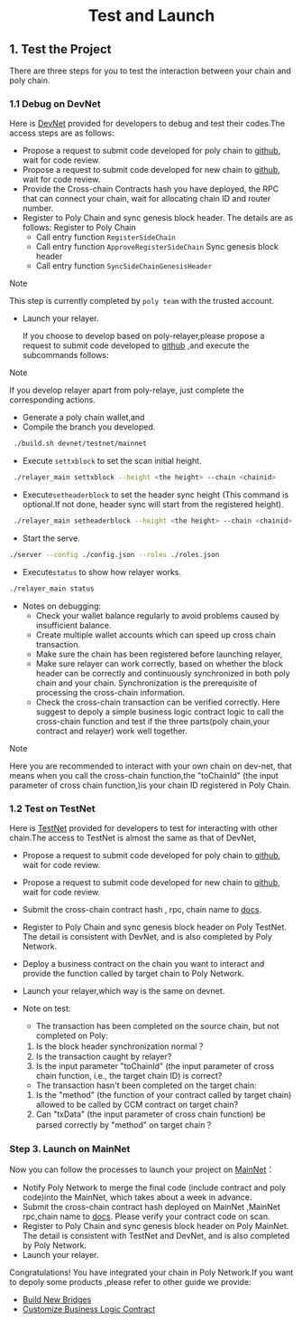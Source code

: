<h1 align="center">Test and Launch</h1>

## 1. Test the Project 
There are three steps for you to test the interaction between your chain and poly chain.

### 1.1 Debug on DevNet 	
Here is [DevNet](../../Core_Smart_Contract/Contract/DevNet.md) provided for developers to debug and test their codes.The access steps are as follows:

- Propose a request to submit code developed for poly chain to [github](https://github.com/polynetwork/poly.git ), wait for code review.
- Propose a request to submit code developed for new chain to [github](https://github.com/polynetwork/eth-contracts), wait for code review.
- Provide the Cross-chain Contracts hash you have deployed, the RPC that can connect your chain, wait for allocating chain ID and router number.
- Register to Poly Chain and sync genesis block header. The details are as follows:
  Register to Poly Chain
  - Call entry function `RegisterSideChain`
  - Call entry function `ApproveRegisterSideChain`
  Sync genesis block header
  - Call entry function `SyncSideChainGenesisHeader`

> [!Note]
> This step is currently completed by `poly team`  with the trusted account.

- Launch your relayer. 

  If you choose to develop based on poly-relayer,please propose a request to submit code developed  to [github](https://github.com/polynetwork/poly-relayer) ,and execute the subcommands follows:
> [!Note]
> If you develop relayer apart from poly-relaye, just complete the corresponding actions.
  - Generate a poly chain wallet,and 
  - Compile the branch you developed.
  ```bash
   ./build.sh devnet/testnet/mainnet
  ```
  - Execute `settxblock` to set the scan initial height.
  ```bash
   ./relayer_main settxblock --height <the height> --chain <chainid>
  ```
  - Execute`setheaderblock` to set the header sync height (This command is optional.If not done, header sync will start from the registered height).
  ```bash
   ./relayer_main setheaderblock --height <the height> --chain <chainid>
  ```
  - Start the serve.
  ```bash
  ./server --config ./config.json --roles ./roles.json
  ```
  - Execute`status` to show how relayer works.
  ```bash
  ./relayer_main status
  ```
- Notes on debugging:
  - Check your wallet balance regularly to avoid problems caused by insufficient balance.
  - Create multiple wallet accounts which can speed up cross chain transaction.
  - Make sure the chain has been registered before launching relayer,
  - Make sure relayer can work correctly, based on whether the block header can be correctly and continuously synchronized in both poly chain and your chain. Synchronization is the prerequisite of processing the cross-chain information.
  - Check the cross-chain transaction can be verified correctly. Here suggest  to depoly a simple business logic contract logic to call the cross-chain function and test if the three parts(poly chain,your contract and relayer) work well together.

> [!Note]
> Here you are recommended to interact with your own chain on dev-net, that means when you call the cross-chain function,the "toChainId" (the input parameter of cross chain function,)is your chain ID registered in Poly Chain.

### 1.2 Test on TestNet
Here is [TestNet](../../Core_Smart_Contract/Contract/TestNet.md) provided for developers to test for interacting with other chain.The access to TestNet is almost the same as that of DevNet,
- Propose a request to submit code developed for poly chain to [github](https://github.com/polynetwork/poly.git ), wait for code review.
- Propose a request to submit code developed for new chain to [github](https://github.com/polynetwork/eth-contracts.git), wait for code review.
- Submit the cross-chain contract hash , rpc, chain name to [docs](https://github.com/polynetwork/docs.git).
- Register to Poly Chain and sync genesis block header on Poly TestNet. The detail is consistent with DevNet, and is also completed by Poly Network.
- Deploy a business contract on the chain you want to interact and provide the function called by target chain to Poly Network.
- Launch your relayer,which way is the same on devnet.
- Note on test:
   - The transaction has been completed on the source chain, but not completed on Poly: 
   1) Is the block header synchronization normal？
   2) Is the transaction caught by relayer? 
   3) Is the input parameter "toChainId" (the input parameter of cross chain function, i.e., the target chain ID) is correct?
  
   - The transaction hasn't been completed on the target chain: 
   1) Is the "method" (the function of your contract called by target chain) allowed to be called by CCM contract on target chain? 
   2) Can "txData" (the input parameter of cross chain function) be parsed correctly by "method" on target chain？

### Step 3. Launch on MainNet
Now you can follow the processes to launch your project on [MainNet](../../Core_Smart_Contract/Contract/MainNet.md)：
- Notify Poly Network to merge the final code (include contract and poly code)into the MainNet, which takes about a week in advance.
- Submit the cross-chain contract hash deployed on MainNet ,MainNet rpc,chain name to [docs](https://github.com/polynetwork/docs.git). Please verify your contract code on scan.
- Register to Poly Chain and sync genesis block header on Poly MainNet. The detail is consistent with TestNet and DevNet, and is also completed by Poly Network.
- Launch your relayer.


Congratulations! You have integrated your chain in Poly Network.If you want to depoly some products ,please refer to other guide we provide:
- [Build New Bridges](../../new_product/integrate_bridge/readme.md)
- [Customize Business Logic Contract](../../new_product/integrate_contracts/readme.md)
